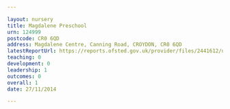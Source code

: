 ```yaml
---

layout: nursery
title: Magdalene Preschool
urn: 124999
postcode: CR0 6QD
address: Magdalene Centre, Canning Road, CROYDON, CR0 6QD
latestReportUrl: https://reports.ofsted.gov.uk/provider/files/2441612/urn/124999.pdf
teaching: 0
development: 0
leadership: 1
outcomes: 0
overall: 1
date: 27/11/2014

---
```

